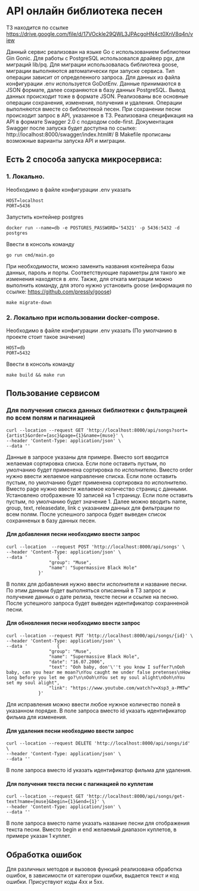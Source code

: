 # API онлайн библиотека песен
ТЗ находится по ссылке https://drive.google.com/file/d/17VOckle29QWL3JPAcgoHN4ct0XnV8q4n/view

Данный сервис реализован на языке Go с использованием библиотеки Gin Gonic. Для работы с PostgreSQL использовался драйвер pgx, для миграций lib/pq. Для миграции использовалась библиотека goose, миграции выполняются автоматически при запуске сервиса. Тип операции зависит от определенного запроса. Для данных из файла конфигурации .env используется GoDotEnv.
Данные принимаются в JSON формате, далее сохраняются в базу данных PostgreSQL. Вывод данных происходит тоже в формате JSON. Реализованы все основные операции сохранения, изменения, получения и удаления.
Операции выполняются вместе со библиотекой песен. При сохранении песни происходит запрос в API, указанное в ТЗ.
Реализована спецификация на API в формате Swagger 2.0 с подходом code-first. Документация Swagger после запуска будет доступна по ссылке: http://localhost:8000/swagger/index.html#/
В Makefile прописаны возможные варианты запуска API и миграции.
## Есть 2 способа запуска микросервиса:
### 1. Локально.
   Необходимо в файле конфигурации .env указать
   ```
   HOST=localhost
   PORT=5436
   ```
   Запустить контейнер postgres
   ```
   docker run --name=db -e POSTGRES_PASSWORD='54321' -p 5436:5432 -d postgres
   ```
   Ввести в консоль команду
   ```
   go run cmd/main.go
   ```
   При необходимости, можно заменить названия контейнера базы данных, пароль и порты. Соответствующие параметры для такого же изменения находятся в .env. 
   Также, для отката миграции можно выполнить команду, для этого нужно установить goose (информация по ссылке: https://github.com/pressly/goose)
   ```
   make migrate-down
   ```
### 2. Локально при использовании docker-compose.
   
   Необходимо в файле конфигурации .env указать (По умолчанию в проекте стоит такое значение)
   ```
   HOST=db
   PORT=5432
   ```
   Ввести в консоль команду
   ```
   make build && make run
   ```
## Пользование сервисом
### Для получения списка данных библиотеки с фильтрацией по всем полям и пагинацией
```
curl --location --request GET 'http://localhost:8000/api/songs?sort={artist}&order={asc}&page={1}&name={muse}' \
--header 'Content-Type: application/json' \
--data ''
```
Данные в запросе указаны для примере. Вместо sort вводится желаемая сортировка списка. Если поле оставить пустым, по умолчанию будет применена сортировка по исполнителю.
Вместо order нужно ввести желаемое  направление списка. Если поле оставить пустым, по умолчанию будет применена сортировка по исполнителю. 
Вместо page нужно ввести желаемое количество страниц с данными. Установлено отображение 10 записей на 1 страницу. Если поле оставить пустым, по умолчанию будет значение 1. 
Далее можно вводить name, group, text, releasedate, link с указанием данных для фильтрации по всем полям. 
После успешного запроса будет выведен список сохранненых в базу данных песен.

#### Для добавления песни необходимо ввести запрос
```
curl --location  --request POST 'http://localhost:8000/api/songs' \
--header 'Content-Type: application/json' \
--data '           {
                "group": "Muse",
                "name": "Supermassive Black Hole"
            }'
```
В полях для добавления нужно ввести исполнителя и название песни. По этим данным будет выполняться описанный в ТЗ запрос и получение данных о дате релиза, тексте песни и ссылке на песню.
После успешного запроса будет выведен идентификатор сохранненой песни. 

#### Для обновления песни необходимо ввести запрос
```
curl --location --request PUT 'http://localhost:8000/api/songs/{id}' \
--header 'Content-Type: application/json' \
--data '           {
                "group": "Muse",
                "name": "Supermassive Black Hole",
                "date": "16.07.2006",
                "text": "Ooh baby, don'\''t you know I suffer?\nOoh baby, can you hear me moan?\nYou caught me under false pretenses\nHow long before you let me go?\n\nOoh\nYou set my soul alight\nOoh\nYou set my soul alight",
                "link": "https://www.youtube.com/watch?v=Xsp3_a-PMTw"
            }'
```
Для исправления можно ввести любое нужное количество полей в указанном порядке. В поле запроса вместо id указать идентификатор фильма для изменения.

#### Для удаления песни необходимо ввести запрос
```
curl --location --request DELETE 'http://localhost:8000/api/songs/id' \
--header 'Content-Type: application/json' \
--data ''
```
В поле запроса вместо id указать идентификатор фильма для удаления.

#### Для получения текста песни с пагинацией по куплетам
```
curl --location --request GET 'http://localhost:8000/api/songs/get-text?name={muse}&begin={1}&end={1}' \
--header 'Content-Type: application/json' \
--data ''
```
В поле запроса вместо name указать название песни для отображения текста песни. Вместо begin и end желаемый диапазон куплетов, в примере указан 1 куплет.
## Обработка ошибок
Для различных методов и вызовов функций реализована обработка ошибок, в зависимости от категории ошибки, выдается текст и код ошибки. Присуствуют коды 4хх и 5хх.

